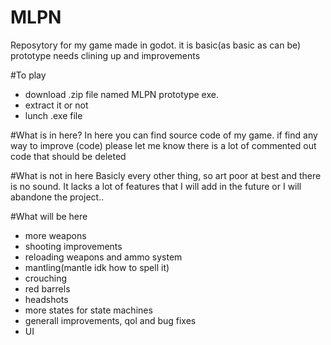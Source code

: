 # MLPN
Reposytory for my game made in godot. it is basic(as basic as can be) prototype needs clining up and improvements

#To play
- download .zip file named MLPN prototype exe.
- extract it or not
- lunch .exe file

#What is in here?
In here you can find source code of my game.
if find any way to improve (code) please let me know
there is a lot of commented out code that should be deleted

#What is not in here
Basicly every other thing, so art poor at best and there is no sound.
It lacks a lot of features that I will add in the future or I will abandone the project..

#What will be here
- more weapons
- shooting improvements
- reloading weapons and ammo system
- mantling(mantle idk how to spell it)
- crouching
- red barrels
- headshots
- more states for state machines
- generall improvements, qol and bug fixes
- UI
